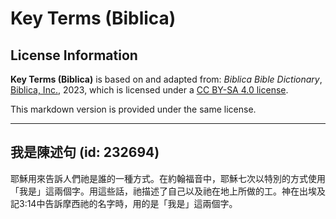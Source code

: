 # Key Terms (Biblica)

## License Information

**Key Terms (Biblica)** is based on and adapted from: _Biblica Bible Dictionary_, [Biblica, Inc.](https://www.biblica.com/), 2023, which is licensed under a [CC BY-SA 4.0 license](https://creativecommons.org/licenses/by-sa/4.0/legalcode.en).

This markdown version is provided under the same license.



--------------------------------

## 我是陳述句 (id: 232694)

耶穌用來告訴人們祂是誰的一種方式。在約翰福音中，耶穌七次以特別的方式使用「我是」這兩個字。用這些話，祂描述了自己以及祂在地上所做的工。神在出埃及記3:14中告訴摩西祂的名字時，用的是「我是」這兩個字。


